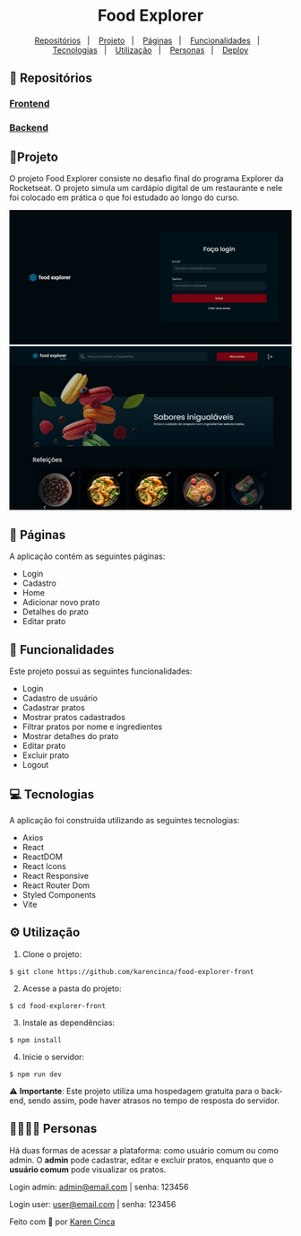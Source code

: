 <h1 align='center'>
  Food Explorer
</h1>

<p align="center">
  <a href="#-repositórios">Repositórios</a>&nbsp;&nbsp;&nbsp;|&nbsp;&nbsp;&nbsp;
  <a href="#-projeto">Projeto</a>&nbsp;&nbsp;&nbsp;|&nbsp;&nbsp;&nbsp;
  <a href="#-páginas">Páginas</a>&nbsp;&nbsp;&nbsp;|&nbsp;&nbsp;&nbsp;
  <a href="#-funcionalidades">Funcionalidades</a>&nbsp;&nbsp;&nbsp;|&nbsp;&nbsp;&nbsp;
  <a href="#-tecnologias">Tecnologias</a>&nbsp;&nbsp;&nbsp;|&nbsp;&nbsp;&nbsp;
  <a href="#-utilização">Utilização</a>&nbsp;&nbsp;&nbsp;|&nbsp;&nbsp;&nbsp;
  <a href="#-personas">Personas</a>&nbsp;&nbsp;&nbsp;|&nbsp;&nbsp;&nbsp;
  <a href="https://main--strong-marzipan-55dfeb.netlify.app/">Deploy</a>
</p>

## 📌 Repositórios

### [Frontend](https://github.com/karencinca/food-explorer-front)
### [Backend](https://github.com/karencinca/food-explorer-back)

## 📁Projeto
O projeto Food Explorer consiste no desafio final do programa Explorer da Rocketseat. O projeto simula um cardápio digital de um restaurante e nele foi colocado em prática o que foi estudado ao longo do curso.

<img src="./public/food-explorer-login.jpg">
<img src="./public/food-explorer-telainicial.jpg">

## 📄 Páginas
A aplicação contém as seguintes páginas:

- Login
- Cadastro
- Home
- Adicionar novo prato
- Detalhes do prato
- Editar prato

## 🔧 Funcionalidades
Este projeto possui as seguintes funcionalidades:

- Login
- Cadastro de usuário
- Cadastrar pratos
- Mostrar pratos cadastrados
- Filtrar pratos por nome e ingredientes
- Mostrar detalhes do prato
- Editar prato
- Excluir prato
- Logout

## 💻 Tecnologias
A aplicação foi construída utilizando as seguintes tecnologias:

- Axios
- React
- ReactDOM
- React Icons
- React Responsive
- React Router Dom
- Styled Components
- Vite

## ⚙ Utilização

1. Clone o projeto:

```
$ git clone https://github.com/karencinca/food-explorer-front
```

2. Acesse a pasta do projeto:

```
$ cd food-explorer-front
```

3. Instale as dependências:

```
$ npm install
```

4. Inicie o servidor:

```
$ npm run dev
```

⚠️ **Importante**: Este projeto utiliza uma hospedagem gratuita para o back-end, sendo assim, pode haver atrasos no tempo de resposta do servidor.

## 👩‍💻👨‍💻 Personas
Há duas formas de acessar a plataforma: como usuário comum ou como admin.
O <strong>admin</strong> pode cadastrar, editar e excluir pratos, enquanto que o <strong>usuário comum</strong> pode visualizar os pratos.

Login admin: admin@email.com |
senha: 123456

Login user: user@email.com | senha: 123456

Feito com 💜 por [Karen Cinca](https://www.linkedin.com/in/karencinca/)
